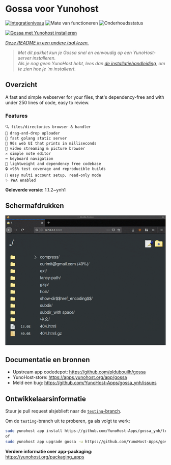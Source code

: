 <!--
NB: Deze README is automatisch gegenereerd door <https://github.com/YunoHost/apps/tree/master/tools/readme_generator>
Hij mag NIET handmatig aangepast worden.
-->

# Gossa voor Yunohost

[![Integratieniveau](https://apps.yunohost.org/badge/integration/gossa)](https://ci-apps.yunohost.org/ci/apps/gossa/)
![Mate van functioneren](https://apps.yunohost.org/badge/state/gossa)
![Onderhoudsstatus](https://apps.yunohost.org/badge/maintained/gossa)

[![Gossa met Yunohost installeren](https://install-app.yunohost.org/install-with-yunohost.svg)](https://install-app.yunohost.org/?app=gossa)

*[Deze README in een andere taal lezen.](./ALL_README.md)*

> *Met dit pakket kun je Gossa snel en eenvoudig op een YunoHost-server installeren.*  
> *Als je nog geen YunoHost hebt, lees dan [de installatiehandleiding](https://yunohost.org/install), om te zien hoe je 'm installeert.*

## Overzicht

A fast and simple webserver for your files, that's dependency-free and with under 250 lines of code, easy to review.

### Features

    🔍 files/directories browser & handler
    📩 drag-and-drop uploader
    🥂 fast golang static server
    💾 90s web UI that prints in milliseconds
    📸 video streaming & picture browser
    ✍️ simple note editor
    ⌨️ keyboard navigation
    🚀 lightweight and dependency free codebase
    🔒 >95% test coverage and reproducible builds
    💑 easy multi account setup, read-only mode
    ✨ PWA enabled


**Geleverde versie:** 1.1.2~ynh1

## Schermafdrukken

![Schermafdrukken van Gossa](./doc/screenshots/screenshot.png)

## Documentatie en bronnen

- Upstream app codedepot: <https://github.com/pldubouilh/gossa>
- YunoHost-store: <https://apps.yunohost.org/app/gossa>
- Meld een bug: <https://github.com/YunoHost-Apps/gossa_ynh/issues>

## Ontwikkelaarsinformatie

Stuur je pull request alsjeblieft naar de [`testing`-branch](https://github.com/YunoHost-Apps/gossa_ynh/tree/testing).

Om de `testing`-branch uit te proberen, ga als volgt te werk:

```bash
sudo yunohost app install https://github.com/YunoHost-Apps/gossa_ynh/tree/testing --debug
of
sudo yunohost app upgrade gossa -u https://github.com/YunoHost-Apps/gossa_ynh/tree/testing --debug
```

**Verdere informatie over app-packaging:** <https://yunohost.org/packaging_apps>
